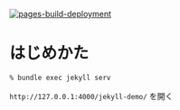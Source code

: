 [![pages-build-deployment](https://github.com/hideyuki-matsuyama/jekyll-demo/actions/workflows/pages/pages-build-deployment/badge.svg)](https://github.com/hideyuki-matsuyama/jekyll-demo/actions/workflows/pages/pages-build-deployment)

# はじめかた

```sh
% bundle exec jekyll serv
```

`http://127.0.0.1:4000/jekyll-demo/` を開く
